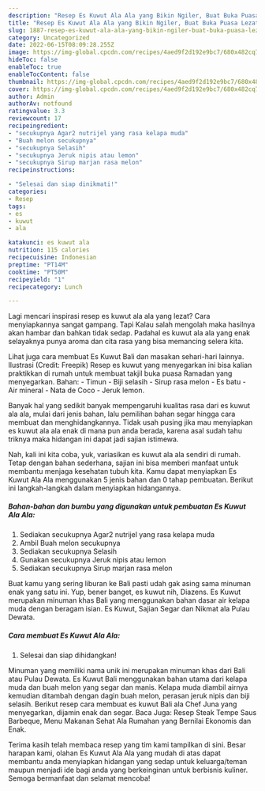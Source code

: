 ```yaml
---
description: "Resep Es Kuwut Ala Ala yang Bikin Ngiler, Buat Buka Puasa Lezat"
title: "Resep Es Kuwut Ala Ala yang Bikin Ngiler, Buat Buka Puasa Lezat"
slug: 1887-resep-es-kuwut-ala-ala-yang-bikin-ngiler-buat-buka-puasa-lezat
category: Uncategorized
date: 2022-06-15T08:09:28.255Z
image: https://img-global.cpcdn.com/recipes/4aed9f2d192e9bc7/680x482cq70/es-kuwut-ala-ala-foto-resep-utama.jpg
hideToc: false
enableToc: true
enableTocContent: false
thumbnail: https://img-global.cpcdn.com/recipes/4aed9f2d192e9bc7/680x482cq70/es-kuwut-ala-ala-foto-resep-utama.jpg
cover: https://img-global.cpcdn.com/recipes/4aed9f2d192e9bc7/680x482cq70/es-kuwut-ala-ala-foto-resep-utama.jpg
author: Admin
authorAv: notfound
ratingvalue: 3.3
reviewcount: 17
recipeingredient:
- "secukupnya Agar2 nutrijel yang rasa kelapa muda"
- "Buah melon secukupnya"
- "secukupnya Selasih"
- "secukupnya Jeruk nipis atau lemon"
- "secukupnya Sirup marjan rasa melon"
recipeinstructions:

- "Selesai dan siap dinikmati!"
categories:
- Resep
tags:
- es
- kuwut
- ala

katakunci: es kuwut ala 
nutrition: 115 calories
recipecuisine: Indonesian
preptime: "PT14M"
cooktime: "PT50M"
recipeyield: "1"
recipecategory: Lunch

---
```



Lagi mencari inspirasi resep es kuwut ala ala yang lezat? Cara menyiapkannya sangat gampang. Tapi Kalau salah mengolah maka hasilnya akan hambar dan bahkan tidak sedap. Padahal es kuwut ala ala yang enak selayaknya punya aroma dan cita rasa yang bisa memancing selera kita.


Lihat juga cara membuat Es Kuwut Bali dan masakan sehari-hari lainnya. Ilustrasi (Credit: Freepik) Resep es kuwut yang menyegarkan ini bisa kalian praktikkan di rumah untuk membuat takjil buka puasa Ramadan yang menyegarkan. Bahan: - Timun - Biji selasih - Sirup rasa melon - Es batu - Air mineral - Nata de Coco - Jeruk lemon.

Banyak hal yang sedikit banyak mempengaruhi kualitas rasa dari es kuwut ala ala, mulai dari jenis bahan, lalu pemilihan bahan segar hingga cara membuat dan menghidangkannya. Tidak usah pusing jika mau menyiapkan es kuwut ala ala enak di mana pun anda berada, karena asal sudah tahu triknya maka hidangan ini dapat jadi sajian istimewa.


Nah, kali ini kita coba, yuk, variasikan es kuwut ala ala sendiri di rumah. Tetap dengan bahan sederhana, sajian ini bisa memberi manfaat untuk membantu menjaga kesehatan tubuh kita. Kamu dapat menyiapkan Es Kuwut Ala Ala menggunakan 5 jenis bahan dan 0 tahap pembuatan. Berikut ini langkah-langkah dalam menyiapkan hidangannya.

<!--inarticleads1-->

##### Bahan-bahan dan bumbu yang digunakan untuk pembuatan Es Kuwut Ala Ala:

1. Sediakan secukupnya Agar2 nutrijel yang rasa kelapa muda
1. Ambil Buah melon secukupnya
1. Sediakan secukupnya Selasih
1. Gunakan secukupnya Jeruk nipis atau lemon
1. Sediakan secukupnya Sirup marjan rasa melon


Buat kamu yang sering liburan ke Bali pasti udah gak asing sama minuman enak yang satu ini. Yup, bener banget, es kuwut nih, Diazens. Es Kuwut merupakan minuman khas Bali yang menggunakan bahan dasar air kelapa muda dengan beragam isian. Es Kuwut, Sajian Segar dan Nikmat ala Pulau Dewata. 

<!--inarticleads2-->

##### Cara membuat Es Kuwut Ala Ala:


1. Selesai dan siap dihidangkan!

Minuman yang memiliki nama unik ini merupakan minuman khas dari Bali atau Pulau Dewata. Es Kuwut Bali menggunakan bahan utama dari kelapa muda dan buah melon yang segar dan manis. Kelapa muda diambil airnya kemudian ditambah dengan dagin buah melon, perasan jeruk nipis dan biji selasih. Berikut resep cara membuat es kuwut Bali ala Chef Juna yang menyegarkan, dijamin enak dan segar. Baca Juga: Resep Steak Tempe Saus Barbeque, Menu Makanan Sehat Ala Rumahan yang Bernilai Ekonomis dan Enak. 

Terima kasih telah membaca resep yang tim kami tampilkan di sini. Besar harapan kami, olahan Es Kuwut Ala Ala yang mudah di atas dapat membantu anda menyiapkan hidangan yang sedap untuk keluarga/teman maupun menjadi ide bagi anda yang berkeinginan untuk berbisnis kuliner. Semoga bermanfaat dan selamat mencoba!
